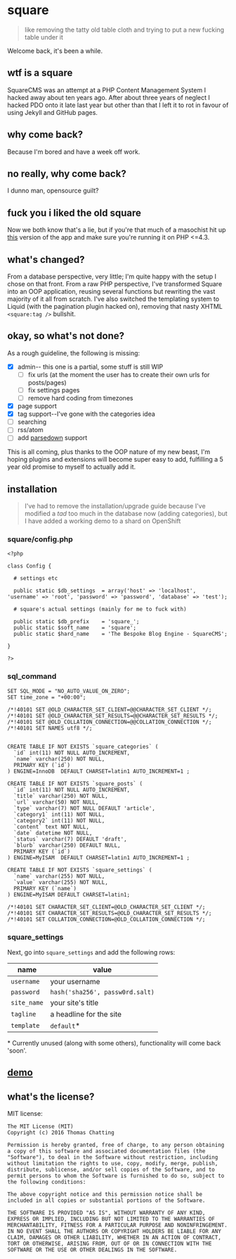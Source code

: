 # square
> like removing the tatty old table cloth and trying to put a new fucking table under it

Welcome back, it's been a while.

## wtf is a square
SquareCMS was an attempt at a PHP Content Management System I hacked away about ten years ago. After about three years of neglect I hacked PDO onto it late last year but other than that I left it to rot in favour of using Jekyll and GitHub pages.

## why come back?
Because I'm bored and have a week off work.

## no really, why come back?
I dunno man, opensource guilt?

## fuck you i liked the old square
Now we both know that's a lie, but if you're that much of a masochist hit up [this](https://github.com/tomchatting/SquareCMS/tree/598e8992f2e474296b3451a72f179315325e9b5e) version of the app and make sure you're running it on PHP <=4.3.

## what's changed?
From a database perspective, very little; I'm quite happy with the setup I chose on that front. From a raw PHP perspective, I've transformed Square into an OOP application, reusing several functions but rewriting the vast majority of it all from scratch. I've also switched the templating system to Liquid (with the pagination plugin hacked on), removing that nasty XHTML `<square:tag />` bullshit.

## okay, so what's not done?
As a rough guideline, the following is missing:

- [x] admin-- this one is a partial, some stuff is still WIP
  - [ ] fix urls (at the moment the user has to create their own urls for posts/pages)
  - [ ] fix settings pages
  - [ ] remove hard coding from timezones
- [x] page support
- [x] tag support--I've gone with the categories idea
- [ ] searching
- [ ] rss/atom
- [ ] add [parsedown](http://parsedown.org) support

This is all coming, plus thanks to the OOP nature of my new beast, I'm hoping plugins and extensions will become super easy to add, fulfilling a 5 year old promise to myself to actually add it.

## installation
> I've had to remove the installation/upgrade guide because I've modified a *tad* too much in the database now (adding categories), but I have added a working demo to a shard on OpenShift

### square/config.php

```
<?php

class Config {

  # settings etc

  public static $db_settings  = array('host' => 'localhost', 'username' => 'root', 'password' => 'password', 'database' => 'test');

  # square's actual settings (mainly for me to fuck with)

  public static $db_prefix    = 'square_';
  public static $soft_name    = 'square';
  public static $hard_name    = 'The Bespoke Blog Engine - SquareCMS';

}

?>
```

### sql_command

```
SET SQL_MODE = "NO_AUTO_VALUE_ON_ZERO";
SET time_zone = "+00:00";

/*!40101 SET @OLD_CHARACTER_SET_CLIENT=@@CHARACTER_SET_CLIENT */;
/*!40101 SET @OLD_CHARACTER_SET_RESULTS=@@CHARACTER_SET_RESULTS */;
/*!40101 SET @OLD_COLLATION_CONNECTION=@@COLLATION_CONNECTION */;
/*!40101 SET NAMES utf8 */;


CREATE TABLE IF NOT EXISTS `square_categories` (
  `id` int(11) NOT NULL AUTO_INCREMENT,
  `name` varchar(250) NOT NULL,
  PRIMARY KEY (`id`)
) ENGINE=InnoDB  DEFAULT CHARSET=latin1 AUTO_INCREMENT=1 ;

CREATE TABLE IF NOT EXISTS `square_posts` (
  `id` int(11) NOT NULL AUTO_INCREMENT,
  `title` varchar(250) NOT NULL,
  `url` varchar(50) NOT NULL,
  `type` varchar(7) NOT NULL DEFAULT 'article',
  `category1` int(11) NOT NULL,
  `category2` int(11) NOT NULL,
  `content` text NOT NULL,
  `date` datetime NOT NULL,
  `status` varchar(7) DEFAULT 'draft',
  `blurb` varchar(250) DEFAULT NULL,
  PRIMARY KEY (`id`)
) ENGINE=MyISAM  DEFAULT CHARSET=latin1 AUTO_INCREMENT=1 ;

CREATE TABLE IF NOT EXISTS `square_settings` (
  `name` varchar(255) NOT NULL,
  `value` varchar(255) NOT NULL,
  PRIMARY KEY (`name`)
) ENGINE=MyISAM DEFAULT CHARSET=latin1;

/*!40101 SET CHARACTER_SET_CLIENT=@OLD_CHARACTER_SET_CLIENT */;
/*!40101 SET CHARACTER_SET_RESULTS=@OLD_CHARACTER_SET_RESULTS */;
/*!40101 SET COLLATION_CONNECTION=@OLD_COLLATION_CONNECTION */;
```

### square_settings

Next, go into `square_settings` and add the following rows:

| name | value |
| --- | --- |
| `username` | your username |
| `password` | `hash('sha256', passw0rd.salt)` |
| `site_name` | your site's title |
| `tagline` | a headline for the site |
| `template` | `default`* |

\* Currently unused (along with some others), functionality will come back 'soon'.

## [demo](http://square-shiftysu.rhcloud.com)

## what's the license?
MIT license:

```
The MIT License (MIT)
Copyright (c) 2016 Thomas Chatting

Permission is hereby granted, free of charge, to any person obtaining a copy of this software and associated documentation files (the "Software"), to deal in the Software without restriction, including without limitation the rights to use, copy, modify, merge, publish, distribute, sublicense, and/or sell copies of the Software, and to permit persons to whom the Software is furnished to do so, subject to the following conditions:

The above copyright notice and this permission notice shall be included in all copies or substantial portions of the Software.

THE SOFTWARE IS PROVIDED "AS IS", WITHOUT WARRANTY OF ANY KIND, EXPRESS OR IMPLIED, INCLUDING BUT NOT LIMITED TO THE WARRANTIES OF MERCHANTABILITY, FITNESS FOR A PARTICULAR PURPOSE AND NONINFRINGEMENT. IN NO EVENT SHALL THE AUTHORS OR COPYRIGHT HOLDERS BE LIABLE FOR ANY CLAIM, DAMAGES OR OTHER LIABILITY, WHETHER IN AN ACTION OF CONTRACT, TORT OR OTHERWISE, ARISING FROM, OUT OF OR IN CONNECTION WITH THE SOFTWARE OR THE USE OR OTHER DEALINGS IN THE SOFTWARE.
```
